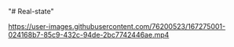 "# Real-state" 


https://user-images.githubusercontent.com/76200523/167275001-024168b7-85c9-432c-94de-2bc7742446ae.mp4

